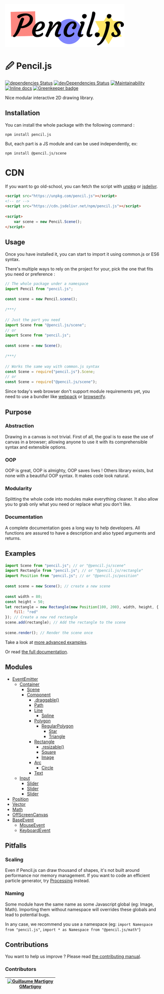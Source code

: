 ![Pencil.js logo](media/animated-logo.gif)

# 🖉 Pencil.js
[![dependencies Status](https://david-dm.org/GMartigny/pencil.js/status.svg)](https://david-dm.org/GMartigny/pencil.js)
[![devDependencies Status](https://david-dm.org/GMartigny/pencil.js/dev-status.svg)](https://david-dm.org/GMartigny/pencil.js?type=dev)
[![Maintainability](https://api.codeclimate.com/v1/badges/77637abd58fe1c7323ee/maintainability)](https://codeclimate.com/github/GMartigny/pencil.js/maintainability)
[![Inline docs](http://inch-ci.org/github/GMartigny/pencil.js.svg?branch=master)](http://inch-ci.org/github/GMartigny/pencil.js) [![Greenkeeper badge](https://badges.greenkeeper.io/GMartigny/pencil.js.svg)](https://greenkeeper.io/)

Nice modular interactive 2D drawing library.


## Installation
You can install the whole package with the following command :

    npm install pencil.js


But, each part is a JS module and can be used independently, ex:

    npm install @pencil.js/scene

# CDN
If you want to go old-school, you can fetch the script with [unpkg](https://unpkg.com/) or [jsdelivr](https://www.jsdelivr.com/).

```html
<script src="https://unpkg.com/pencil.js"></script>
<!-- or -->
<script src="https://cdn.jsdelivr.net/npm/pencil.js"></script>

<script>
    var scene = new Pencil.Scene();
</script>
```


## Usage
Once you have installed it, you can start to import it using common.js or ES6 syntax.

There's multiple ways to rely on the project for your, pick the one that fits you need or preference :

```js
// The whole package under a namespace
import Pencil from "pencil.js";

const scene = new Pencil.scene();

/***/

// Just the part you need
import Scene from "@pencil.js/scene";
// or
import Scene from "pencil.js";

const scene = new Scene();

/***/

// Works the same way with common.js syntax
const Scene = require("pencil.js").Scene;
// or
const Scene = require("@pencil.js/scene");
```

Since today's web browser don't support module requirements yet, you need to use a bundler like [webpack](https://webpack.js.org/) or [browserify](http://browserify.org/).


## Purpose

### Abstraction
Drawing in a canvas is not trivial.
First of all, the goal is to ease the use of canvas in a browser;
allowing anyone to use it with its comprehensible syntax and extensible options.


### OOP
OOP is great, OOP is almighty, OOP saves lives !
Others library exists, but none with a beautiful OOP syntax.
It makes code look natural.


### Modularity
Splitting the whole code into modules make everything cleaner.
It also allow you to grab only what you need or replace what you don't like.


### Documentation
A complete documentation goes a long way to help developers.
All functions are assured to have a description and also typed arguments and returns.


## Examples
```js
import Scene from "pencil.js"; // or "@pencil.js/scene"
import Rectangle from "pencil.js"; // or "@pencil.js/rectangle"
import Position from "pencil.js"; // or "@pencil.js/position"

const scene = new Scene(); // create a new scene

const width = 80;
const height = 50;
let rectangle = new Rectangle(new Position(100, 200), width, height, {
    fill: "red"
}); // Create a new red rectangle
scene.add(rectangle); // Add the rectangle to the scene

scene.render(); // Render the scene once
```

Take a look at [more advanced examples](https://codepen.io/collection/XqzkNQ/).

Or read [the full documentation](documentation.md).


## Modules
 * [EventEmitter](modules/event-emitter)
   * [Container](modules/container)
     * [Scene](modules/scene)
     * [Component](modules/component)
       * [.draggable()](modules/draggable)
       * [Path](modules/path)
       * [Line](modules/line)
         * [Spline](modules/spline)
       * [Polygon](modules/polygon)
         * [RegularPolygon](modules/regular-polygon)
           * [Star](modules/star)
           * [Triangle](modules/triangle)
       * [Rectangle](modules/rectangle)
         * [.resizable()](modules/resizable)
         * [Square](modules/square)
         * [Image](modules/image)
       * [Arc](modules/arc)
         * [Circle](modules/circle)
       * [Text](modules/text)
   * [Input](modules/input)
     * [Slider](modules/checkbox)
     * [Slider](modules/button)
     * [Slider](modules/slider)
 * [Position](modules/position)
 * [Vector](modules/vector)
 * [Math](modules/math)
 * [OffScreenCanvas](modules/offscreen-canvas)
 * [BaseEvent](modules/base-event)
   * [MouseEvent](modules/mouse-event)
   * [KeyboardEvent](modules/keyboard-event)

## Pitfalls

### Scaling
Even if Pencil.js can draw thousand of shapes, it's not built around performance nor memory management.
If you want to code an efficient particle generator, try [Processing](https://processing.org/) instead.

### Naming
Some module have the same name as some Javascript global (eg: Image, Math).
Importing them without namespace will overrides these globals and lead to potential bugs.

In any case, we recommend you use a namespace (eg: ``import Namespace from "pencil.js"``, ``import * as Namespace from "@pencil.js/math"``)


## Contributions
You want to help us improve ? Please read [the contributing manual](contributing.md).

### Contributors
| [![Guillaume Martigny](https://github.com/GMartigny.png?size=60)<br>GMartigny](https://github.com/GMartigny) |
| --- |
